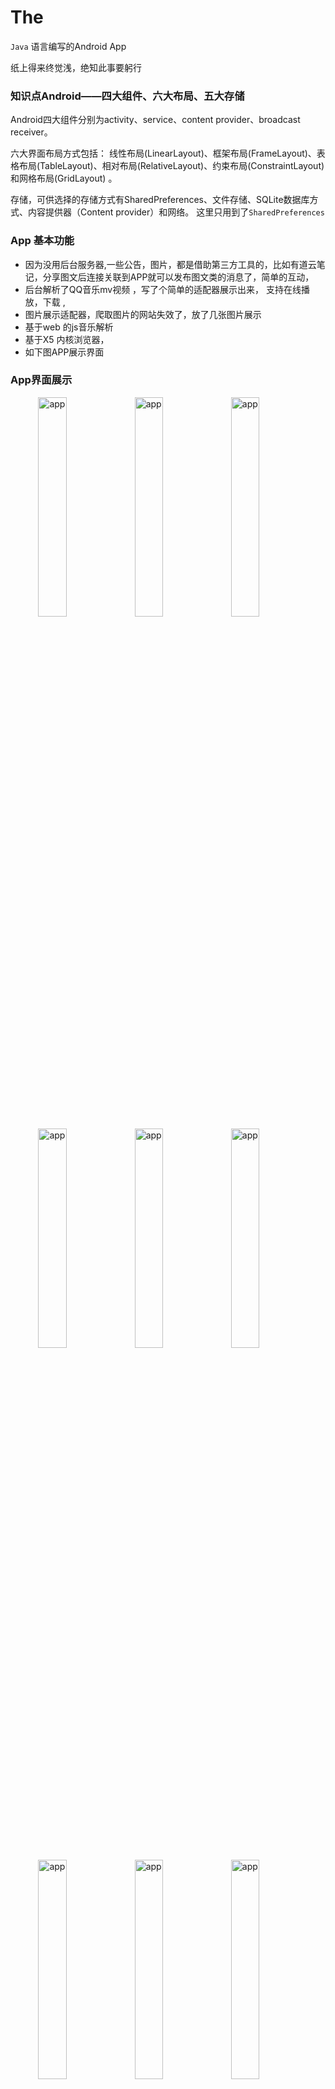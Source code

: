 # The
 `Java` 语言编写的Android App
 
 纸上得来终觉浅，绝知此事要躬行
 
### 知识点Android——四大组件、六大布局、五大存储

Android四大组件分别为activity、service、content provider、broadcast receiver。

六大界面布局方式包括： 线性布局(LinearLayout)、框架布局(FrameLayout)、表格布局(TableLayout)、相对布局(RelativeLayout)、约束布局(ConstraintLayout)和网格布局(GridLayout) 。

存储，可供选择的存储方式有SharedPreferences、文件存储、SQLite数据库方式、内容提供器（Content provider）和网络。 这里只用到了`SharedPreferences`
 
 ### App 基本功能
 - 因为没用后台服务器,一些公告，图片，都是借助第三方工具的，比如有道云笔记，分享图文后连接关联到APP就可以发布图文类的消息了，简单的互动，
 - 后台解析了QQ音乐mv视频 ，写了个简单的适配器展示出来， 支持在线播放，下载 ,
 - 图片展示适配器，爬取图片的网站失效了，放了几张图片展示
 - 基于web 的js音乐解析
 - 基于X5 内核浏览器，
 - 如下图APP展示界面


### App界面展示

<img align="right" src="https://naiop.github.io/images/The/app1.png" alt="app" width="30%" />
<img align="right" src="https://naiop.github.io/images/The/app2.png" alt="app" width="30%" />
<img align="right" src="https://naiop.github.io/images/The/app3.png" alt="app" width="30%" />
<img align="right" src="https://naiop.github.io/images/The/app4.png" alt="app" width="30%" />
<img align="right" src="https://naiop.github.io/images/The/app5.png" alt="app" width="30%"/>
<img align="right" src="https://naiop.github.io/images/The/app6.png" alt="app" width="30%" />
<img align="right" src="https://naiop.github.io/images/The/app7.png" alt="app" width="30%"/>
<img align="right" src="https://naiop.github.io/images/The/app8.png" alt="app" width="30%" />
<img align="right" src="https://naiop.github.io/images/The/app9.png" alt="app" width="30%" />

